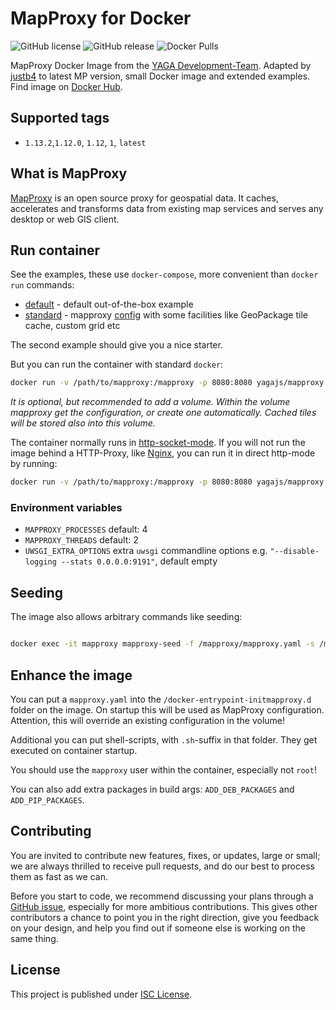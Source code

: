 # MapProxy for Docker

![GitHub license](https://img.shields.io/github/license/justb4/docker-mapproxy)
![GitHub release](https://img.shields.io/github/release/justb4/docker-mapproxy.svg)
![Docker Pulls](https://img.shields.io/docker/pulls/justb4/mapproxy.svg)

MapProxy Docker Image from the [YAGA Development-Team](https://yagajs.org).
Adapted by [justb4](https://github.com/justb4) to latest MP version, small Docker image and extended examples.
Find image on [Docker Hub](https://hub.docker.com/repository/docker/justb4/mapproxy).

## Supported tags

* `1.13.2`,`1.12.0`, `1.12`, `1`, `latest`

## What is MapProxy

[MapProxy](https://mapproxy.org/) is an open source proxy for geospatial data. It caches, accelerates and transforms
data from existing map services and serves any desktop or web GIS client.

## Run container

See the examples, these use `docker-compose`, more convenient than `docker run` commands:

* [default](examples/default) - default out-of-the-box example
* [standard](examples/standard) - mapproxy [config](examples/standard/config/mapproxy.yaml) with some facilities like GeoPackage tile cache, custom grid etc

The second example should give you a nice starter.

But you can run the container with standard `docker`:

```bash
docker run -v /path/to/mapproxy:/mapproxy -p 8080:8080 yagajs/mapproxy
```

*It is optional, but recommended to add a volume. Within the volume mapproxy get the configuration, or create one
automatically. Cached tiles will be stored also into this volume.*

The container normally runs in [http-socket-mode](http://uwsgi-docs.readthedocs.io/en/latest/HTTP.html). If you will not
run the image behind a HTTP-Proxy, like [Nginx](http://nginx.org/), you can run it in direct http-mode by running:

```bash
docker run -v /path/to/mapproxy:/mapproxy -p 8080:8080 yagajs/mapproxy mapproxy http
```

### Environment variables

* `MAPPROXY_PROCESSES` default: 4
* `MAPPROXY_THREADS` default: 2
* `UWSGI_EXTRA_OPTIONS` extra `uwsgi` commandline options e.g. `"--disable-logging --stats 0.0.0.0:9191"`, default empty

## Seeding

The image also allows arbitrary commands like seeding:

```bash 

docker exec -it mapproxy mapproxy-seed -f /mapproxy/mapproxy.yaml -s /mapproxy/seed.yaml --seed myseed1

```

## Enhance the image

You can put a `mapproxy.yaml` into the `/docker-entrypoint-initmapproxy.d` folder on the image. On startup this will be
used as MapProxy configuration. Attention, this will override an existing configuration in the volume!

Additional you can put shell-scripts, with `.sh`-suffix in that folder. They get executed on container startup.

You should use the `mapproxy` user within the container, especially not `root`!

You can also add extra packages in build args: `ADD_DEB_PACKAGES` and `ADD_PIP_PACKAGES`.

## Contributing

You are invited to contribute new features, fixes, or updates, large or small; we are always thrilled to receive pull
requests, and do our best to process them as fast as we can.

Before you start to code, we recommend discussing your plans through a
[GitHub issue](https://github.com/yagajs/docker-mapproxy/issues), especially for more ambitious contributions.
This gives other contributors a chance to point you in the right direction, give you feedback on your design, and help
you find out if someone else is working on the same thing.

## License

This project is published under [ISC License](LICENSE).
